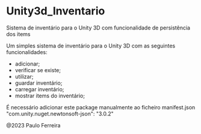 # Unity3d_Inventario
Sistema de inventário para o Unity 3D com funcionalidade de persistência dos items

Um simples sistema de inventário para o Unity 3D com as seguintes funcionalidades:
- adicionar;
- verificar se existe;
- utilizar;
- guardar inventário;
- carregar inventário;
- mostrar items do inventário;

É necessário adicionar este package manualmente ao ficheiro manifest.json
	"com.unity.nuget.newtonsoft-json": "3.0.2"

@2023 Paulo Ferreira

